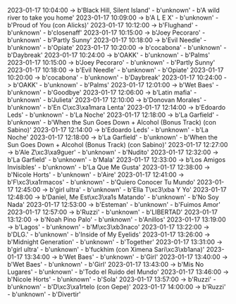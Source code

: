 2023-01-17 10:04:00 -> b'Black Hill, Silent Island' - b'unknown' - b'A wild river to take you home'
2023-01-17 10:09:00 -> b'A L E X' - b'unknown' - b'Proud of You (con Alicks)'
2023-01-17 10:12:00 -> b'Flughand' - b'unknown' - b'closenaff'
2023-01-17 10:15:00 -> b'Joey Pecoraro' - b'unknown' - b'Partly Sunny'
2023-01-17 10:18:00 -> b'Evil Needle' - b'unknown' - b'Opiate'
2023-01-17 10:20:00 -> b'cocabona' - b'unknown' - b'Daybreak'
2023-01-17 10:24:00 -> b'OAKK' - b'unknown' - b'Palms'
2023-01-17 10:15:00 -> b'Joey Pecoraro' - b'unknown' - b'Partly Sunny'
2023-01-17 10:18:00 -> b'Evil Needle' - b'unknown' - b'Opiate'
2023-01-17 10:20:00 -> b'cocabona' - b'unknown' - b'Daybreak'
2023-01-17 10:24:00 -> b'OAKK' - b'unknown' - b'Palms'
2023-01-17 12:01:00 -> b'Wet Baes' - b'unknown' - b'Goodbye'
2023-01-17 12:06:00 -> b'Latin mafia' - b'unknown' - b'Julieta'
2023-01-17 12:10:00 -> b'Donovan Morales' - b'unknown' - b'En C\xc3\xa1mara Lenta'
2023-01-17 12:14:00 -> b'Edoardo Leds' - b'unknown' - b'La Noche'
2023-01-17 12:18:00 -> b'La Garfield' - b'unknown' - b'When the Sun Goes Down + Alcohol (Bonus Track) (con Sabino)'
2023-01-17 12:14:00 -> b'Edoardo Leds' - b'unknown' - b'La Noche'
2023-01-17 12:18:00 -> b'La Garfield' - b'unknown' - b'When the Sun Goes Down + Alcohol (Bonus Track) (con Sabino)'
2023-01-17 12:27:00 -> b'Ale Z\xc3\xa9guer' - b'unknown' - b'Nudito'
2023-01-17 12:32:00 -> b'La Garfield' - b'unknown' - b'Mala'
2023-01-17 12:33:00 -> b'Los Amigos Invisibles' - b'unknown' - b'La Que Me Gusta'
2023-01-17 12:38:00 -> b'Nicole Horts' - b'unknown' - b'Aire'
2023-01-17 12:41:00 -> b'F\xc3\xa1rmacos' - b'unknown' - b'Quiero Conocer Tu Mundo'
2023-01-17 12:45:00 -> b'girl ultra' - b'unknown' - b'Ella T\xc3\xba Y Yo'
2023-01-17 12:48:00 -> b'Daniel, Me Est\xc3\xa1s Matando' - b'unknown' - b'No Soy Nada'
2023-01-17 12:53:00 -> b'Esteman' - b'unknown' - b'Fuimos Amor'
2023-01-17 12:57:00 -> b'Ruzzi' - b'unknown' - b'LIBERTAD'
2023-01-17 13:12:00 -> b'Noah Pino Palo' - b'unknown' - b'Anillos'
2023-01-17 13:19:00 -> b'Lagos' - b'unknown' - b'M\xc3\xb3naco'
2023-01-17 13:22:00 -> b'DLG.' - b'unknown' - b'Inside of My Eyelids'
2023-01-17 13:26:00 -> b'Midnight Generation' - b'unknown' - b'Together'
2023-01-17 13:31:00 -> b'girl ultra' - b'unknown' - b'fuckhim (con Ximena Sari\xc3\xb1ana)'
2023-01-17 13:34:00 -> b'Wet Baes' - b'unknown' - b'Girl'
2023-01-17 13:40:00 -> b'Wet Baes' - b'unknown' - b'Girl'
2023-01-17 13:43:00 -> b'Mis No Lugares' - b'unknown' - b'Todo el Ruido del Mundo'
2023-01-17 13:46:00 -> b'Nicole Horts' - b'unknown' - b'Sola'
2023-01-17 13:57:00 -> b'Ruzzi' - b'unknown' - b'D\xc3\xa1rtelo (con Gepe)'
2023-01-17 14:00:00 -> b'Ruzzi' - b'unknown' - b'Divertir'
